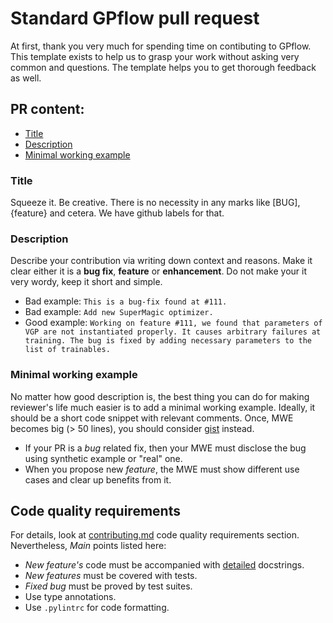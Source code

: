 # Standard GPflow pull request

At first, thank you very much for spending time on contibuting to GPflow.\
This template exists to help us to grasp your work without asking very common and questions. The template helps you to get thorough feedback as well.


## PR content:

* [Title](#title)
* [Description](#description)
* [Minimal working example](#minimal-working-example)

### Title

Squeeze it. Be creative. There is no necessity in any marks like [BUG], {feature} and cetera. We have github labels for that.

### Description

Describe your contribution via writing down context and reasons. Make it clear either it is a **bug fix**, **feature** or **enhancement**. Do not make your it very wordy, keep it short and simple.

* Bad example: `This is a bug-fix found at #111.`
* Bad example: `Add new SuperMagic optimizer.`
* Good example: `Working on feature #111, we found that parameters of VGP are not instantiated properly. It causes arbitrary failures at training. The bug is fixed by adding necessary parameters to the list of trainables.`


### Minimal working example

No matter how good description is, the best thing you can do for making reviewer's life much easier is to add a minimal working example. Ideally, it should be a short code snippet with relevant comments. Once, MWE becomes big (> 50 lines), you should consider [gist](https://gist.github.com) instead.

* If your PR is a *bug* related fix, then your MWE must disclose the bug using synthetic example or "real" one.
* When you propose new *feature*, the MWE must show different use cases and clear up benefits from it.

## Code quality requirements

For details, look at [contributing.md](../contributing.md) code quality requirements section. Nevertheless, *Main* points listed here:

* _New feature's_ code must be accompanied with [detailed](../contributing.md) docstrings.
* _New features_ must be covered with tests.
* _Fixed bug_ must be proved by test suites.
* Use type annotations.
* Use `.pylintrc` for code formatting.